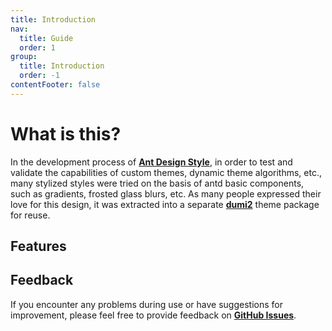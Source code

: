 ```yaml
---
title: Introduction
nav:
  title: Guide
  order: 1
group:
  title: Introduction
  order: -1
contentFooter: false
---
```


# What is this?

In the development process of [**Ant Design Style**](https://github.com/ant-design/antd-style), in order to test and validate the capabilities of custom themes, dynamic theme algorithms, etc., many stylized styles were tried on the basis of antd basic components, such as gradients, frosted glass blurs, etc. As many people expressed their love for this design, it was extracted into a separate [**dumi2**](https://github.com/umijs/dumi) theme package for reuse.

## Features

<Features></Features>

## Feedback

If you encounter any problems during use or have suggestions for improvement, please feel free to provide feedback on [**GitHub Issues**](https://github.com/arvinxx/dumi-theme-antd-style/issues).

